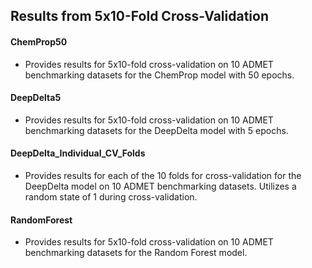 ## Results from 5x10-Fold Cross-Validation

#### ChemProp50
* Provides results for 5x10-fold cross-validation on 10 ADMET benchmarking datasets for the ChemProp model with 50 epochs.

#### DeepDelta5
* Provides results for 5x10-fold cross-validation on 10 ADMET benchmarking datasets for the DeepDelta model with 5 epochs.

#### DeepDelta_Individual_CV_Folds
* Provides results for each of the 10 folds for cross-validation for the DeepDelta model on 10 ADMET benchmarking datasets. Utilizes a random state of 1 during cross-validation.

#### RandomForest
* Provides results for 5x10-fold cross-validation on 10 ADMET benchmarking datasets for the Random Forest model.
